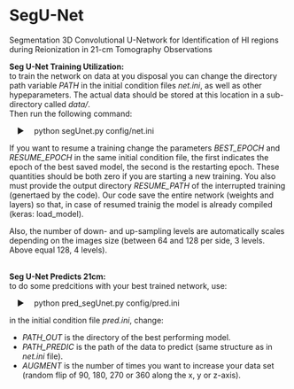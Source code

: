 # SegU-Net
Segmentation 3D Convolutional U-Network for Identification of HI regions during Reionization in 21-cm Tomography Observations

<b>Seg U-Net Training Utilization:</b></br>
to train the network on data at you disposal you can change the directory path variable <i>PATH</i> in the initial condition files <i>net.ini</i>, as well as other hypeparameters. The actual data should be stored at this location in a sub-directory called <i>data/</i>.
</br>Then run the following command:</br>

&emsp;&#9654;&emsp; python segUnet.py config/net.ini

If you want to resume a training change the parameters <i>BEST_EPOCH</i> and <i>RESUME_EPOCH</i> in the same initial condition file, the first indicates the epoch of the best saved model, the second is the restarting epoch. These quantities should be both zero if you are starting a new training. You also must provide the output directory <i>RESUME_PATH</i> of the interrupted training (genertaed by the code). Our code save the entire network (weights and layers) so that, in case of resumed trainig the model is already compiled (keras: load_model).

Also, the number of down- and up-sampling levels are automatically scales depending on the images size (between 64 and 128 per side, 3 levels. Above equal 128, 4 levels).

</br>
<b>Seg U-Net Predicts 21cm:</b></br>
to do some predcitions with your best trained network, use: </br>

&emsp;&#9654;&emsp; python pred_segUnet.py config/pred.ini

in the initial condition file <i>pred.ini</i>, change:</br>
<ul>
  <li><i>PATH_OUT</i> is the directory of the best performing model.</li>
  <li><i>PATH_PREDIC</i> is the path of the data to predict (same structure as in <i>net.ini</i> file).</li>
  <li><i>AUGMENT</i> is the number of times you want to increase your data set (random flip of 90, 180, 270 or 360 along the x, y or z-axis).</li>
</ul> 
